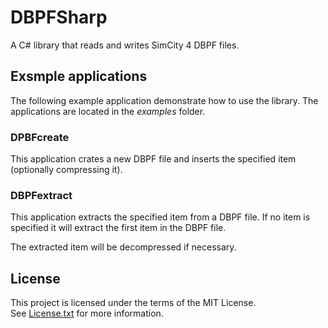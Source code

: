 # DBPFSharp

A C# library that reads and writes SimCity 4 DBPF files.

## Exsmple applications

The following example application demonstrate how to use the library.
The applications are located in the _examples_ folder.

### DPBFcreate

This application crates a new DBPF file and inserts the specified item (optionally compressing it).

### DBPFextract

This application extracts the specified item from a DBPF file.
If no item is specified it will extract the first item in the DBPF file.

The extracted item will be decompressed if necessary.

## License

This project is licensed under the terms of the MIT License.   
See [License.txt](License.txt) for more information.